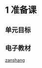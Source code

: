 # 1 准备课

## 单元目标


## 电子教材

<Ebook grade="xxsx1a" :pages="2" :paged="8" ></Ebook>

[zanshang](../res/zanshang.md ':include')